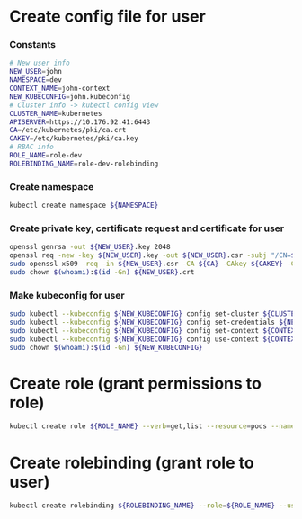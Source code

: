 # Create config file for user

### Constants
```bash
# New user info
NEW_USER=john
NAMESPACE=dev
CONTEXT_NAME=john-context
NEW_KUBECONFIG=john.kubeconfig
# Cluster info -> kubectl config view
CLUSTER_NAME=kubernetes
APISERVER=https://10.176.92.41:6443
CA=/etc/kubernetes/pki/ca.crt
CAKEY=/etc/kubernetes/pki/ca.key
# RBAC info
ROLE_NAME=role-dev
ROLEBINDING_NAME=role-dev-rolebinding
```

### Create namespace
```bash
kubectl create namespace ${NAMESPACE}
```

### Create private key, certificate request and certificate for user
```bash
openssl genrsa -out ${NEW_USER}.key 2048
openssl req -new -key ${NEW_USER}.key -out ${NEW_USER}.csr -subj "/CN=${NEW_USER}/O=${NAMESPACE}"
sudo openssl x509 -req -in ${NEW_USER}.csr -CA ${CA} -CAkey ${CAKEY} -CAcreateserial -out ${NEW_USER}.crt -days 365
sudo chown $(whoami):$(id -Gn) ${NEW_USER}.crt
```

### Make kubeconfig for user
```bash
sudo kubectl --kubeconfig ${NEW_KUBECONFIG} config set-cluster ${CLUSTER_NAME} --server ${APISERVER} --certificate-authority=${CA} --embed-certs=true
sudo kubectl --kubeconfig ${NEW_KUBECONFIG} config set-credentials ${NEW_USER} --client-certificate ${NEW_USER}.crt --client-key ${NEW_USER}.key --embed-certs=true
sudo kubectl --kubeconfig ${NEW_KUBECONFIG} config set-context ${CONTEXT_NAME} --cluster ${CLUSTER_NAME} --namespace ${NAMESPACE} --user ${NEW_USER}
sudo kubectl --kubeconfig ${NEW_KUBECONFIG} config use-context ${CONTEXT_NAME}
sudo chown $(whoami):$(id -Gn) ${NEW_KUBECONFIG}
```

# Create role (grant permissions to role)
```bash
kubectl create role ${ROLE_NAME} --verb=get,list --resource=pods --namespace ${NAMESPACE}
```

# Create rolebinding (grant role to user)
```bash
kubectl create rolebinding ${ROLEBINDING_NAME} --role=${ROLE_NAME} --user=${NEW_USER} --namespace ${NAMESPACE}
```
